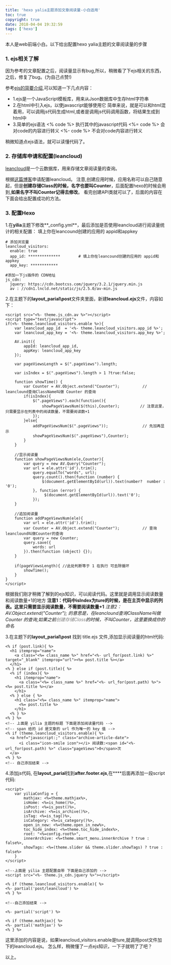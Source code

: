 ```yaml
---
title: 'hexo yalia主题添加文章阅读量-小白适用'
toc: true
copyright: true
date: 2018-04-04 19:32:59
tags: ['hexo']
---
```


本人是web前端小白。以下给出配置hexo yalia主题的文章阅读量的步骤
<!--more-->

### 1. ejs相关了解

因为参考的文章配置之后，阅读量显示有bug,所以，稍微看了下ejs相关的东西，之后，修复了bug。(为自己点赞!)

参考[ejs的简要介绍](https://www.jianshu.com/p/81ea81d291fd),可以知道一下几点内容：

- 1.ejs是一个JavaScript模板库，用来从Json数据库中生存html字符串
- 2.在html中引入ejs，以使javascript能够使用它
    简单来说，就是可以和html混着用，可以调用js代码生成html,或者是调用js代码调用函数，将结果生成到html中
- 3.简单的ejs语法
    <% code %>          执行其中的javascript代码
    <%= code %>         会对code的内容进行转义
    <%- code %>          不会对code内容进行转义

稍微知道点ejs语法，就可以读懂代码了。

### 2. 存储库申请和配置(leancloud)

[leancloud](https://leancloud.cn/)是一个云数据库，用来存储文章阅读量的查询。

根据[这篇博客](http://www.icafebolger.com/hexo/hexopostcount.html)申请配置leancloud。
注意,创建应用时候，应用名称可以自己随意起，但是**创建存储Class的时候，名字也要叫Counter**，后面配置hexo的时候会用到,**如果名字不叫Counter记得去修改**。
看完创建API类就可以了，后面的内容在下面会给出配置成功的方法。

### 3. 配置Hexo

 1.在**yilia**主题下修改**_config.yml**，最后添加是否使用leancloud进行阅读量统计的相关配置：
  填上你在leancound创建的应用的 appid和appkey
```
# 添加浏览量
leancloud_visitors:
  enable: true
  app_id: **************        # 填上你在leancound创建的应用的 appid和appkey
  app_key: ************

#添加一下js插件的 CDN地址
js_cdn:
  jquery: https://cdn.bootcss.com/jquery/3.2.1/jquery.min.js
  av : //cdn1.lncld.net/static/js/2.5.0/av-min.js
```

 2.在主题下的**layout\_parial\post**文件夹里面，新建**leancloud.ejs**文件，内容如下：

```
<script src="<%- theme.js_cdn.av %>"></script>
<script type="text/javascript"> 
if(<%- theme.leancloud_visitors.enable %>){
    var leancloud_app_id  = '<%- theme.leancloud_visitors.app_id %>';
    var leancloud_app_key = '<%- theme.leancloud_visitors.app_key %>';

    AV.init({
        appId: leancloud_app_id,
        appKey: leancloud_app_key
    });

    var pageViewsLength = $(".pageViews").length;

    var isIndex = $(".pageViews").length > 1 ?true:false;

    function showTime() {
        var Counter = AV.Object.extend("Counter");          // leanclound查询ClassName叫做 Counter 的查询
        if(isIndex){
            $(".pageViews").each(function(){
                showPageViewsNum($(this),Counter);         // 注意这里，只需要显示在列表中的阅读数量，不需要阅读数+1
            });
        }else{
            addPageViewsNum($(".pageViews"));               // 先加再显示
            showPageViewsNum($(".pageViews"),Counter);
        }
    }

    //显示阅读量
    function showPageViewsNum(ele,Counter){
        var query = new AV.Query("Counter");
        var url = ele.attr('id').trim();
            query.equalTo("words", url);
            query.count().then(function (number) {
                $(document.getElementById(url)).text(number?  number : '0');
            }, function (error) {
                 $(document.getElementById(url)).text('0');
            });
    }

    //追加阅读量
    function addPageViewsNum(ele){
        var url = ele.attr('id').trim();
        var Counter = AV.Object.extend("Counter");          // 查询leanclound叫做Counter的查询
        var query = new Counter;
        query.save({
            words: url
        }).then(function (object) {});
    }

    if(pageViewsLength){ //此处判断等于 1 在执行 可去除循环
        showTime();
    }
}
</script>
```

根据我们刚才稍微了解到的ejs知识，可以阅读代码。这里就是调用显示阅读数量和阅读数量+1的地方
**注意1：代码中isIndex为ture的时候，是在主页中显示的列表。这里只需要显示阅读数量，不需要阅读数量+1**
**注意2：AV.Object.extend("Counter"); 的意思是，在leanclound查询ClassName叫做 Counter 的查询,如果之前*<font color='gray'>创建存储Class</font>*的时候，不叫Counter，这里要换成你的命名**

 3.在主题下的**layout\_parial\post** 找到 title.ejs 文件,添加显示阅读量的html代码:
```
<% if (post.link){ %>
  <h1 itemprop="name">
    <a class="<%= class_name %>" href="<%- url_for(post.link) %>" target="_blank" itemprop="url"><%= post.title %></a>
  </h1>
<% } else if (post.title){ %>
  <% if (index){ %>
    <h1 itemprop="name">
      <a class="<%= class_name %>" href="<%- url_for(post.path) %>"><%= post.title %></a>
    </h1>
  <% } else { %>
    <h1 class="<%= class_name %>" itemprop="name">
      <%= post.title %>
    </h1>
  <% } %>
<% } %>
<!-- 上面是 yilia 主题的标题 下面是添加阅读量代码 -->
<!-- span 给的 id 是文章的 url 作为唯一的 key 值 -->
<% if (theme.leancloud_visitors.enable){ %>
  <a href="javascript:;" class="archive-article-date">
      <i class="icon-smile icon"></i> 阅读数:<span id="<%- url_for(post.path) %>" class="pageViews">0</span>次
  </a>
<% } %>
<!-- 自己添加结束 -->

```

 4.添加js代码, 在**layout\_parial**找到**after.footer.ejs**,在**</script>**后面再添加一段script代码:
```
<script>
    var yiliaConfig = {
        mathjax: <%=theme.mathjax%>,
        isHome: <%=is_home()%>,
        isPost: <%=is_post()%>,
        isArchive: <%=is_archive()%>,
        isTag: <%=is_tag()%>,
        isCategory: <%=is_category()%>,
        open_in_new: <%=theme.open_in_new%>,
        toc_hide_index: <%=theme.toc_hide_index%>,
        root: "<%=config.root%>",
        innerArchive: <%=theme.smart_menu.innerArchive ? true : false%>,
        showTags: <%=(theme.slider && theme.slider.showTags) ? true : false%>
    }
</script>

<!--上面是 yilia 主题配置自带 下面是自己添加的 -->
<script src="<%- theme.js_cdn.jquery %>"></script>

<% if (theme.leancloud_visitors.enable){ %>
<%- partial('post/leancloud') %> 
<% } %>

<!--自己添加结束 -->

<%- partial('script') %>

<% if (theme.mathjax){ %>
<%- partial('mathjax') %>
<% } %>

```
这里添加的内容是说，如果leancloud_visitors.enable是ture,就调用post文件加下的leancloud.ejs。
怎么样，稍微懂了一点ejs知识，一下子就明了了吧？


以上。
